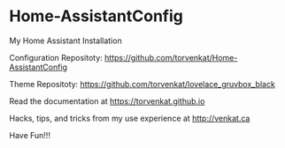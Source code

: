 # Home-AssistantConfig

My Home Assistant Installation

Configuration Repositoty: https://github.com/torvenkat/Home-AssistantConfig

Theme Repositoty: https://github.com/torvenkat/lovelace_gruvbox_black

Read the documentation at https://torvenkat.github.io

Hacks, tips, and tricks from my use experience at http://venkat.ca

Have Fun!!!
